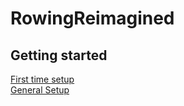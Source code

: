 # RowingReimagined

## Getting started
[First time setup](FirstTimeSetupGuide.md)<br>
[General Setup](GeneralSetupGuide.md)